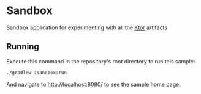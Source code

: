 # Sandbox

Sandbox application for experimenting with all the [Ktor](http://ktor.io) artifacts

## Running

Execute this command in the repository's root directory to run this sample:

```bash
./gradlew :sandbox:run
```
 
And navigate to [http://localhost:8080/](http://localhost:8080/) to see the sample home page.  